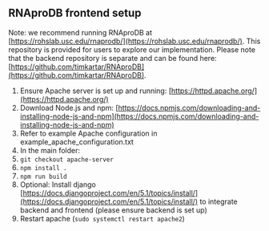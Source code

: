 ## RNAproDB frontend setup

Note: we recommend running RNAproDB at [https://rohslab.usc.edu/rnaprodb/](https://rohslab.usc.edu/rnaprodb/). This repository is provided for users to explore our implementation. Please note that the backend repository is separate and can be found here: [https://github.com/timkartar/RNAproDB](https://github.com/timkartar/RNAproDB).

1. Ensure Apache server is set up and running: [https://httpd.apache.org/](https://httpd.apache.org/)
2. Download Node.js and npm: [https://docs.npmjs.com/downloading-and-installing-node-js-and-npm](https://docs.npmjs.com/downloading-and-installing-node-js-and-npm)
3. Refer to example Apache configuration in example_apache_configuration.txt
4. In the main folder:
5. `git checkout apache-server`
6. `npm install .`
7. `npm run build`
8. Optional: Install django [https://docs.djangoproject.com/en/5.1/topics/install/](https://docs.djangoproject.com/en/5.1/topics/install/) to integrate backend and frontend (please ensure backend is set up)
9. Restart apache (`sudo systemctl restart apache2`)
